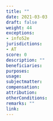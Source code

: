 ```yaml
---
title: ""
date: 2021-03-03 
draft: false
weight: 44
exceptions:
- info52e
jurisdictions:
- AT
score: 0
description: "" 
beneficiaries:
purposes: 
usage:
subjectmatter:
compensation:
attribution: 
otherConditions: 
remarks: ""
link: 
---
```

